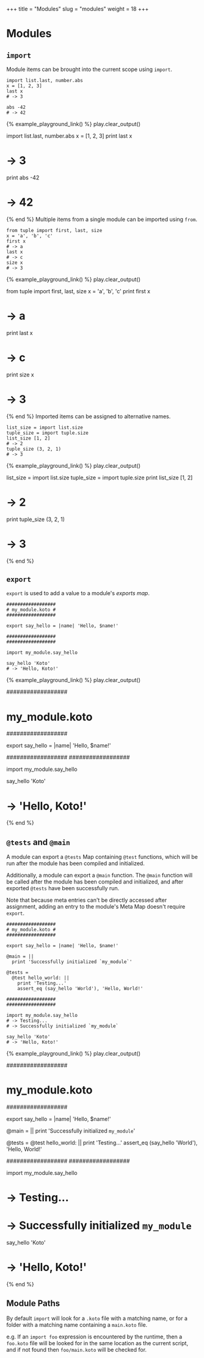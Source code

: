 +++
title = "Modules"
slug = "modules"
weight = 18
+++

# Modules

## `import`

Module items can be brought into the current scope using `import`.

````koto
import list.last, number.abs
x = [1, 2, 3]
last x
# -> 3

abs -42
# -> 42
````

{% example_playground_link() %}
play.clear_output()

import list.last, number.abs
x = [1, 2, 3]
print last x
# -> 3

print abs -42
# -> 42

{% end %}
Multiple items from a single module can be imported using `from`.

````koto
from tuple import first, last, size
x = 'a', 'b', 'c'
first x
# -> a
last x
# -> c
size x
# -> 3
````

{% example_playground_link() %}
play.clear_output()

from tuple import first, last, size
x = 'a', 'b', 'c'
print first x
# -> a
print last x
# -> c
print size x
# -> 3

{% end %}
Imported items can be assigned to alternative names.

````koto
list_size = import list.size
tuple_size = import tuple.size
list_size [1, 2]
# -> 2
tuple_size (3, 2, 1)
# -> 3
````

{% example_playground_link() %}
play.clear_output()

list_size = import list.size
tuple_size = import tuple.size
print list_size [1, 2]
# -> 2
print tuple_size (3, 2, 1)
# -> 3

{% end %}
## `export`

`export` is used to add a value to a module's *exports map*.

````koto
##################
# my_module.koto #
##################

export say_hello = |name| 'Hello, $name!'

##################
##################

import my_module.say_hello

say_hello 'Koto'
# -> 'Hello, Koto!' 
````

{% example_playground_link() %}
play.clear_output()

##################
# my_module.koto #
##################

export say_hello = |name| 'Hello, $name!'

##################
##################

import my_module.say_hello

say_hello 'Koto'
# -> 'Hello, Koto!' 

{% end %}
## `@tests` and `@main`

A module can export a `@tests` Map containing `@test` functions, which will be 
run after the module has been compiled and initialized.

Additionally, a module can export a `@main` function. 
The `@main` function will be called after the module has been compiled and
initialized, and after exported `@tests` have been successfully run.

Note that because meta entries can't be directly accessed after assignment,
adding an entry to the module's Meta Map doesn't require `export`.

````koto
##################
# my_module.koto #
##################

export say_hello = |name| 'Hello, $name!'

@main = ||
  print 'Successfully initialized `my_module`'

@tests = 
  @test hello_world: ||
    print 'Testing...'
    assert_eq (say_hello 'World'), 'Hello, World!'

##################
##################

import my_module.say_hello
# -> Testing...
# -> Successfully initialized `my_module`

say_hello 'Koto'
# -> 'Hello, Koto!' 
````

{% example_playground_link() %}
play.clear_output()

##################
# my_module.koto #
##################

export say_hello = |name| 'Hello, $name!'

@main = ||
  print 'Successfully initialized `my_module`'

@tests = 
  @test hello_world: ||
    print 'Testing...'
    assert_eq (say_hello 'World'), 'Hello, World!'

##################
##################

import my_module.say_hello
# -> Testing...
# -> Successfully initialized `my_module`

say_hello 'Koto'
# -> 'Hello, Koto!' 

{% end %}
## Module Paths

By default `import` will look for a `.koto` file
with a matching name, or for a folder with a matching name containing a
`main.koto` file.

e.g. If an `import foo` expression is encountered by the runtime, 
then a `foo.koto` file will be looked for in the same location as the current
script, and if not found then `foo/main.koto` will be checked for.